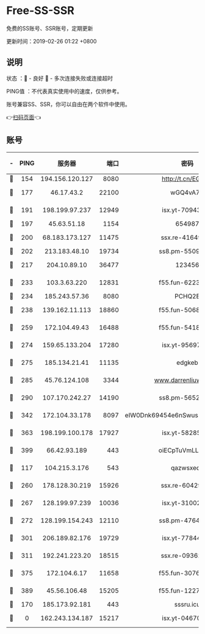 # Free-SS-SSR

免费的SS账号、SSR账号，定期更新

更新时间：2019-02-26 01:22 +0800

## 说明

状态     ：🙂 - 良好 🙁 - 多次连接失败或连接超时

PING值   ：不代表真实使用中的速度，仅供参考。

账号兼容SS、SSR，你可以自由在两个软件中使用。

👉[扫码页面](https://liesauer.github.io/free-ss-ssr.github.io/)👈

## 账号

|-|PING|服务器|端口|密码|加密方式|区域|
|:----:|:----:|:-----:|-----:|:----:|:----:|:----:|
|🙂|154|194.156.120.127|8080|http://t.cn/EGJIyrl|rc4-md5|RU|
|🙂|177|46.17.43.2|22100|wGQ4vA7D|aes-256-gcm|RU|
|🙂|191|198.199.97.237|12949|isx.yt-70943099|aes-256-cfb|US|
|🙂|197|45.63.51.18|1154|654987|chacha20|US|
|🙂|200|68.183.173.127|11475|ssx.re-41649202|aes-256-cfb|US|
|🙂|202|213.183.48.10|19734|ss8.pm-55096385|rc4-md5|RU|
|🙂|217|204.10.89.10|36477|123456|aes-256-cfb|US|
|🙂|233|103.3.63.220|12831|f55.fun-62237207|aes-256-cfb|SG|
|🙂|234|185.243.57.36|8080|PCHQ2E|rc4-md5|US|
|🙂|238|139.162.11.113|18860|f55.fun-50686264|aes-256-cfb|SG|
|🙂|259|172.104.49.43|16488|f55.fun-54186310|aes-256-cfb|SG|
|🙂|274|159.65.133.204|17280|isx.yt-95697435|aes-256-cfb|SG|
|🙂|275|185.134.21.41|11135|edgkeb|aes-256-cfb|GB|
|🙂|285|45.76.124.108|3344|www.darrenliuwei.com|aes-256-cfb|AU|
|🙂|290|107.170.242.27|14190|ss8.pm-56526890|aes-256-cfb|US|
|🙂|342|172.104.33.178|8097|eIW0Dnk69454e6nSwuspv9DmS201tQ0D|aes-256-cfb|SG|
|🙂|363|198.199.100.178|17927|isx.yt-58285902|aes-256-cfb|US|
|🙂|399|66.42.93.189|443|oiECpTuVmLLxk4Ts|aes-256-cfb|US|
|🙂|117|104.215.3.176|543|qazwsxedc|aes-256-gcm|JP|
|🙂|260|178.128.30.219|15926|ssx.re-60429787|aes-256-cfb|SG|
|🙂|267|128.199.97.239|10036|isx.yt-31002701|aes-256-cfb|SG|
|🙂|272|128.199.154.243|12110|ss8.pm-47641220|aes-256-cfb|SG|
|🙂|301|206.189.82.176|19729|isx.yt-77844520|aes-256-cfb|SG|
|🙂|311|192.241.223.20|18515|ssx.re-09362839|aes-256-cfb|US|
|🙂|375|172.104.6.17|11658|f55.fun-30764636|aes-256-cfb|US|
|🙂|389|45.56.106.48|15205|f55.fun-12278228|aes-256-cfb|US|
|🙁|170|185.173.92.181|443|sssru.icu|rc4-md5|RU|
|🙁|0|162.243.134.187|15217|isx.yt-04670550|aes-256-cfb|US|
